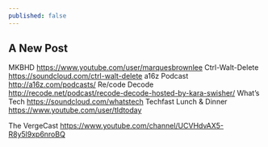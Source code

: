 ```yaml
---
published: false
---
```

## A New Post


MKBHD
https://www.youtube.com/user/marquesbrownlee
Ctrl-Walt-Delete
https://soundcloud.com/ctrl-walt-delete
a16z Podcast
http://a16z.com/podcasts/
Re/code Decode
http://recode.net/podcast/recode-decode-hosted-by-kara-swisher/
What’s Tech
https://soundcloud.com/whatstech
Techfast Lunch & Dinner
https://www.youtube.com/user/tldtoday

The VergeCast
https://www.youtube.com/channel/UCVHdvAX5-R8y5l9xp6nroBQ